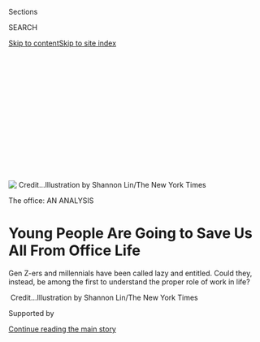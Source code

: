 <div id="app">

<div>

<div>

<div>

<div class="NYTAppHideMasthead css-ikk3s8 e1suatyy0">

<div class="section css-133zg39 e1suatyy2">

<div class="css-eph4ug er09x8g0">

<div class="css-6n7j50">

</div>

<span class="css-1dv1kvn">Sections</span>

<div class="css-10488qs">

<span class="css-1dv1kvn">SEARCH</span>

</div>

[Skip to content](#site-content)[Skip to site
index](#site-index)

</div>

<div class="css-10698na e1huz5gh0">

</div>

</div>

</div>

</div>

<div data-aria-hidden="false">

<div id="site-content" data-role="main">

<div>

<div class="css-1aor85t" style="opacity:0.000000001;z-index:-1;visibility:hidden">

<div class="css-1hqnpie">

<div class="css-epjblv">

<span class="css-17xtcya">[Style](/section/style)</span><span class="css-x15j1o">|</span><span class="css-fwqvlz">Young
People Are Going to Save Us All From Office
Life</span>

</div>

<div class="css-k008qs">

<div class="css-1iwv8en">

<span class="css-18z7m18"></span>

<div>

</div>

</div>

<span class="css-1n6z4y">https://nyti.ms/32QLq2P</span>

<div class="css-1705lsu">

<div class="css-4xjgmj">

<div class="css-4skfbu" data-role="toolbar" data-aria-label="Social Media Share buttons, Save button, and Comments Panel with current comment count" data-testid="share-tools">

  - 
  - 
  - 
  - 
    
    <div class="css-6n7j50">
    
    </div>

  - 
  - 

</div>

</div>

</div>

</div>

</div>

</div>

<div class="css-11qgg8s">

</div>

<div id="fullBleedHeaderContent">

<div class="css-9fsmc8">

![<span class="css-16f3y1r e13ogyst0" data-aria-hidden="true"> </span><span class="css-cnj6d5 e1z0qqy90" itemprop="copyrightHolder"><span class="css-1ly73wi e1tej78p0">Credit...</span><span><span>Illustration
by Shannon Lin/The New York
Times</span></span></span>](https://static01.graylady3jvrrxbe.onion/images/2019/09/17/fashion/17office-generations-1/17office-generations-1-articleLarge.jpg?quality=75&auto=webp&disable=upscale)

</div>

<div class="css-1pumfk">

The office: AN ANALYSIS

<div class="css-1vkm6nb ehdk2mb0">

# Young People Are Going to Save Us All From Office Life

</div>

Gen Z-ers and millennials have been called lazy and entitled. Could
they, instead, be among the first to understand the proper role of work
in
life?

</div>

<div class="css-nwzfg5 e1gnum310">

<span class="css-1f9pvn2 style"> </span><span class="css-cnj6d5 e1z0qqy90" itemprop="copyrightHolder"><span class="css-1ly73wi e1tej78p0">Credit...</span><span><span>Illustration
by Shannon Lin/The New York Times</span></span></span>

</div>

<div id="sponsor-wrapper" class="css-1hyfx7x">

<div id="sponsor-slug" class="css-19vbshk">

Supported by

</div>

[Continue reading the main
story](#after-sponsor)

<div id="sponsor" class="ad sponsor-wrapper" style="text-align:center;height:100%;display:block">

</div>

<div id="after-sponsor">

</div>

</div>

<div class="css-1wx1auc e1gnum311">

<div class="css-18e8msd">

<div class="css-vp77d3 epjyd6m0">

<div class="css-1baulvz">

By [<span class="css-1baulvz" itemprop="name">Claire Cain
Miller</span>](https://www.nytimes3xbfgragh.onion/by/claire-cain-miller)
and [<span class="css-1baulvz last-byline" itemprop="name">Sanam
Yar</span>](https://www.nytimes3xbfgragh.onion/by/sanam-yar)

</div>

</div>

  - 
    
    <div class="css-ld3wwf e16638kd2">
    
    Published Sept. 17, 2019Updated Sept. 20,
    2019
    
    </div>

  - 
    
    <div class="css-4xjgmj">
    
    <div class="css-pvvomx" data-role="toolbar" data-aria-label="Social Media Share buttons, Save button, and Comments Panel with current comment count" data-testid="share-tools">
    
      - 
      - 
      - 
      - 
        
        <div class="css-6n7j50">
        
        </div>
    
      - 
      - 
    
    </div>
    
    </div>

</div>

</div>

</div>

<div class="section meteredContent css-1r7ky0e" name="articleBody" itemprop="articleBody">

<div class="css-1fanzo5 StoryBodyCompanionColumn">

<div class="css-53u6y8">

When Ariel Coleman, 28, quit her last job, as a project manager in the
corporate office of a bank, it wasn’t because her new employer offered
her a raise, a different role or more seniority. “The work-life balance
is just much better,” she said.

At her new company, Omfgco, a branding and design firm in Portland,
Ore., everyone works from home on Tuesdays and Thursdays at whichever
hours they choose. Ms. Coleman can go for a run or walk her dog.

At the bank, she said, people judged her for taking all her paid time
off. At Omfgco, it’s encouraged, which is why she didn’t mind answering
work emails while sitting by the fire on a recent camping trip.

***\[*[*Read our full package, “The Office: An In-Depth Analysis of
Workplace User
Behavior.”*](https://www.nytimes3xbfgragh.onion/interactive/2019/09/17/style/the-office.html)*\]***

“It’s: Get your work done, but don’t worry about when those hours are,”
Ms. Coleman said. “A client calls me at 8 o’clock at night and I’m happy
to talk to them, because that means the next day at 10 a.m., I can take
my dog to the vet. It enables me to make my career more seamless with my
life. It makes it feel more like people are human.”

</div>

</div>

<div class="css-1fanzo5 StoryBodyCompanionColumn">

<div class="css-53u6y8">

Many of her friends have chosen their jobs for similar reasons, she
said. “That’s how millennials and Gen Z-ers are playing the game — it’s
not about jumping up titles, but moving into better work environments,”
she said. “They’re like silent fighters, rewriting policy under the nose
of the boomers.”

For many Americans, work has become [an
obsession](https://www.nytimes3xbfgragh.onion/2019/01/26/business/against-hustle-culture-rise-and-grind-tgim.html),
and long hours and [endless
striving](https://www.theatlantic.com/ideas/archive/2019/02/religion-workism-making-americans-miserable/583441/)
something to aspire to. It has caused
[burnout](https://www.buzzfeednews.com/article/annehelenpetersen/millennials-burnout-generation-debt-work),
[unhappiness](https://worldhappiness.report/ed/2019/) and [gender
inequity](https://www.nytimes3xbfgragh.onion/2019/04/26/upshot/women-long-hours-greedy-professions.html),
as people struggle to find time for children or passions or pets or any
sort of life besides what they do for a paycheck.

But increasingly, younger workers are pushing back. More of them expect
and demand flexibility — paid leave for a new baby, say, and generous
vacation time, along with daily things, like the ability to work
remotely, come in late or leave early, or make time for exercise or
meditation. The rest of their lives happens on their phones, not tied to
a certain place or time — why should work be any different?

Today’s young workers have been called lazy and entitled. Could they,
instead, be among the first to understand the proper role of work in
life — and end up remaking work for everyone else?

It’s still rare for companies to operate this way, and the obstacles are
bigger than any one company’s H.R. policies. Some older employees may
think new hires should suffer the way they did, and [employers
benefit](https://www.nytimes3xbfgragh.onion/2015/05/31/upshot/the-24-7-work-cultures-toll-on-families-and-gender-equality.html)
from having always-on workers. Even those that are offering more
flexibility might be [doing it because unemployment is so
low](https://www.nytimes3xbfgragh.onion/2019/05/15/upshot/employers-flexible-work-america.html)
and they’re competing for workers, which could change if there is an
economic downturn.

</div>

</div>

<div class="css-1fanzo5 StoryBodyCompanionColumn">

<div class="css-53u6y8">

Also, it’s a luxury to be able to demand flexibility in the first place.
Those who can tend to have college degrees and white-collar careers, and
can afford to take a pay cut in exchange, or be highly selective about
their jobs.

That’s a kind of freedom that [people in vast
sectors](https://www.nytimes3xbfgragh.onion/2019/09/01/opinion/working-two-jobs.html)
of the economy [don’t
have](https://www.nytimes3xbfgragh.onion/interactive/2014/08/13/us/starbucks-workers-scheduling-hours.html)
— and often, it’s given to highly regarded employees on a one-off basis,
but not to everyone at a firm.

Still, there are signs that things could change for more workers. Some
large and influential companies, including Walmart and Apple, have
recently [begun talking about the
need](https://www.nytimes3xbfgragh.onion/2019/08/20/business/dealbook/business-roundtable-corporate-responsibility.html)
to shift from prioritizing shareholders above all else to taking care of
their employees too. And as more millennials become bosses and more job
seekers demand a saner way to work, companies will have no choice.

“They have proven the model that you don’t need to be in the office 9 to
5 to be effective,” said Ana Recio, the executive vice president of
global recruiting at Salesforce, the tech company. “This generation is
single-handedly paving the way for the entire work force to do their
jobs remotely and flexibly.”

### <span>When Your Office Is on a Mountain Trail</span>

[A survey by
PwC](https://www.pwc.com/gx/en/hr-management-services/publications/assets/pwc-nextgen.pdf),
an accounting and consulting firm, found that for millennials, work is a
thing, not a place.

Flexibility no longer means what it did to older generations — the
ability to work from home when a plumber is coming or a child is sick.
But it’s also not about 21st-century perks like free meals, on-site dry
cleaning and Wi-Fi-equipped shuttles that help keep people at work
longer.

</div>

</div>

<div class="css-1fanzo5 StoryBodyCompanionColumn">

<div class="css-53u6y8">

Instead, it’s about employees [shaping their
jobs](https://www.sciencedirect.com/science/article/pii/S000187911930079X?via%3Dihub&_ga=2.20924735.68249205.1567371007-1130687845.1567371007)
in ways that fit with their daily lives. That could mean working
remotely or shifting hours when needed. More companies are offering
sabbaticals; free plane tickets for vacations; meditation rooms;
exercise or therapy breaks; paid time off to volunteer; and extended
paid family leave.

One firm has an employee who works mostly from places like Hawaii and
Costa Rica. At another, someone worked remotely while living out of a
van for three months, skiing in the mornings and working in the
afternoons. One person goes to the office at midnight so he can surf in
the morning, and another takes Fridays off to backpack.

“They’re maybe not on the partner track, but they’re not being
penalized,” said Abby Engers, a strategist at Boly:Welch, an employment
search firm in Portland, Ore. “People are burnt out. They’re making a
commitment to themselves to take time off. If they see you’re doing the
work and doing it well, it doesn’t matter if you’re doing it at 10 p.m.
or 10 a.m.”

And it’s no longer just mothers of young children who are [using
flexible
schedules](https://onlinelibrary.wiley.com/doi/10.1111/soc4.12700).
Women get
[penalized](https://www.nytimes3xbfgragh.onion/2014/09/07/upshot/a-child-helps-your-career-if-youre-a-man.html)
when that happens — social scientists call it [the flexibility
stigma](https://spssi.onlinelibrary.wiley.com/toc/15404560/69/2) — and
their careers [often never
recover](https://www.nytimes3xbfgragh.onion/2018/04/09/upshot/the-10-year-baby-window-that-is-the-key-to-the-womens-pay-gap.html)
in terms of pay or promotions. But if more fathers and people who aren’t
parents ask for flexibility, the [stigma could
lessen](https://journals.sagepub.com/doi/full/10.1177/0731121418768235).

Jonathan Wong, 36, worked 80-hour weeks in management consulting when he
became a father. His son would cry every time he saw his roller bag
packed for another work trip, he said, and it was hard to take a break
even to FaceTime his son before bedtime. So he moved to a job at RAND
Corporation, the nonprofit policy research group — and took a 30 percent
pay cut.

“I can bring my kid to preschool every morning,” he said. “If the
overwork problem will ever be solved, guys need to be part of the
solution.”

</div>

</div>

<div class="css-1fanzo5 StoryBodyCompanionColumn">

<div class="css-53u6y8">

Some employers aren’t comfortable giving people autonomy over where and
when they work.

“When younger workers talk about balance, what they are saying is, ‘I
will work hard for you, but I also need a life,’” said Cali Williams
Yost, the chief executive and founder of Flex Strategy Group, which
helps organizations build flexible work cultures. “Unfortunately, what
leaders hear is, ‘I want to work less.’”

But employees say that when they’re not forced to cleave life from work,
they work more, and more efficiently. Melanie Neiman, 28, is a project
manager at Breather, a work space rental company. Unlike at her former,
more traditional job, she comes in later in the morning because she is
more productive that way, and visits her family more often because she
can work from where they live.

“When I’m on vacation, if my Slack pings on my phone, I’ll probably
answer it, so maybe I work more,” she said. Yet she is happy to answer
messages when traveling, she said, because it’s on her terms. “I would
never answer emails at my old job on vacation.”

### <span>Taking Care of Employees, Too</span>

Social scientists have found that not all young people are asking for
these benefits, even if they want them, because they fear they will be
perceived as lazy or disloyal. Even when they aspire to more balanced
lives, [they often
find](https://www.nytimes3xbfgragh.onion/2015/07/31/upshot/millennial-men-find-work-and-family-hard-to-balance.html)
that traditional workplaces won’t enable it.

But dozens of consulting and research
[firms](https://www.accenture.com/us-en/insight-gen-z-rising) that have
[surveyed](https://www2.deloitte.com/global/en/pages/about-deloitte/articles/millennialsurvey.html)
young people [have
found](https://workforceinstitute.org/wp-content/uploads/2019/05/Meet-Gen-Z-Hopeful-Anxious-Hardworking-and-Searching-for-Inspiration.pdf)
that for them, flexibility is a job requirement.

When [Pew Research Center
asked](https://www.pewsocialtrends.org/2017/03/23/views-of-paid-leave-relative-to-other-workplace-benefits/)
which work arrangement would be most helpful to people, young people
were more likely than older people to say the flexibility to choose when
they worked. Of people 18 to 29, men were more likely than women to say
it, and people without children at home were as likely as parents to say
it.

</div>

</div>

<div class="css-1fanzo5 StoryBodyCompanionColumn">

<div class="css-53u6y8">

In a survey of 11,000 workers and 6,500 business leaders by Harvard
Business School and Boston Consulting Group, [the vast majority
said](https://www.hbs.edu/managing-the-future-of-work/research/Pages/future-positive.aspx)
that among the new developments most urgently affecting their businesses
were employees’ expectations for flexible, autonomous work; better
work-life balance; and remote working. (Just 30 percent, though, said
their businesses were prepared.)

Technology is a big reason for the change. The youngest people entering
the work force don’t remember a time when people weren’t always
reachable, so they don’t see why they would need to sit in an office to
work. (They also say they are more practiced than older colleagues at
setting boundaries on how much they use their phones, so it doesn’t
become overbearing.)

Another reason young people are asking for more flexibility is that
they’re marrying and having children later, so they’re more invested
in their careers by the time they do, and have more leverage to ask for
what they need. Many are caring for aging parents too.

Ali Levitan, 39, worked at a large media firm when she had her first
child and decided to look for a new job. She wanted flexibility, but
also to stay on her “extremely ambitious” career path.

It was unwise to mention children in job interviews, she had been told.
But once she had a job offer at General Assembly, an education company,
she asked if she would be able to work from home most Fridays and pick
up her child from school. They immediately agreed.

“I almost fell over at the response because that was not what I had
experienced or expected,” Ms. Levitan said.

</div>

</div>

<div class="css-1fanzo5 StoryBodyCompanionColumn">

<div class="css-53u6y8">

Demanding that employers treat employees well is part of the value
system of the youngest generation of workers, which is the [most diverse
ever](https://www.pewsocialtrends.org/2019/01/17/generation-z-looks-a-lot-like-millennials-on-key-social-and-political-issues/),
researchers and recruiters say.

“Gen Z is so socially aware and so progressive, they’re asking for
things that older generations have been scared to ask for,” Ms. Recio at
Salesforce said.

Many have also seen their parents struggle with inflexible employers or
unstable jobs. Millennials were the [first generation raised by
women](https://www.nytimes3xbfgragh.onion/2015/07/23/upshot/more-than-their-mothers-young-women-plan-career-pauses.html)
who entered professions in big numbers. Many young adults saw their
parents lose jobs and savings during the Great Recession. They no longer
expect a lifetime of loyalty from an employer, so some say they don’t
want to give their whole life to work.

“They’ve watched what’s happened to the generations before them and they
see the problems that might come ahead,” said Kathleen Gerson, a
sociologist at New York University whose recent research on the topic
will be published this month by the [Council on Contemporary
Families](https://contemporaryfamilies.org/wp-content/uploads/2019/09/Parents-Cant-Go-It-Alone-Symposium-2019-Full.pdf).
“As the work force becomes more diverse, men as well as women are saying
there’s more to life than work, and we want a satisfying life as well.”

### <span>‘Change the System So We Can All Succeed’</span>

[Few people want](https://www.rand.org/pubs/research_briefs/RB9973.html)
to work long, inflexible hours, yet many either work them anyway or
[sneak
out](https://www.nytimes3xbfgragh.onion/2015/05/05/upshot/how-some-men-fake-an-80-hour-workweek-and-why-it-matters.html)
without asking for permission, [research
shows](https://pubsonline.informs.org/doi/abs/10.1287/orsc.2015.0975).

But more young people, recruiters say, are asking for flexibility
upfront, and some prioritize it over pay or seniority. Recruiters who
visit college campuses say new graduates no longer see it as something
to negotiate for, said Marcee Harris Schwartz, the national director of
diversity and inclusion at BDO, the accounting firm: “It’s just assumed
it’s part of the deal.”

</div>

</div>

<div class="css-1fanzo5 StoryBodyCompanionColumn">

<div class="css-53u6y8">

“Years ago, the interview was, for lack of a better word, a test,” said
Kamaj Bailey, who works in recruiting at Con Edison, the power company.
“Now it’s a conversation. Yes, I want to show that I’m a good
candidate, but I’m also seeing if I’m going to get what I expect.”

John Paul Graff, 34, is a pathologist, as was his father, who worked in
private practice at least 12 hours a day. Dr. Graff decided to work in
academic medicine, and the No. 1 reason was for work-life balance. He
estimated that he gave up about $100,000 a year but said it’s worth it
to work 40 hours a week.

“What we settled on was that the most important thing was time,” Dr.
Graff said. “Money will come, it will go, but you’re only given so much
time.”

A [survey by Werk](https://werk.co/research), which helps companies add
flexibility strategies, found that older employees are just as likely as
younger people to want flexibility. They’re less likely to have it,
though, because they’re less likely to ask for it. Sometimes, tensions
flare between young people who demand a life outside work and deskbound
older workers.

“As boomers age, they too are looking for more workplace flexibility,
but they seem to begrudge giving the same to younger workers when they
didn’t have it themselves at their ages and life stage,” said Pamela
Stone, a sociologist at Hunter College.

Ms. Coleman, who works at the design firm in Portland, said it comes
down to this: The members of her generation are unwilling to settle for
the way things have always been done. It’s especially true of the women,
she said, and she is hopeful that men will continue to join them.

</div>

</div>

<div class="css-1fanzo5 StoryBodyCompanionColumn">

<div class="css-53u6y8">

“We are just fed up and fired up about asking for what we need,” she
said. “We’re changing the rules. We’re the ones tasked with: Let’s
change the system so we can all succeed.”

</div>

</div>

<div>

</div>

</div>

<div>

</div>

<div>

</div>

<div>

</div>

<div>

<div id="bottom-wrapper" class="css-1ede5it">

<div id="bottom-slug" class="css-l9onyx">

Advertisement

</div>

[Continue reading the main
story](#after-bottom)

<div id="bottom" class="ad bottom-wrapper" style="text-align:center;height:100%;display:block;min-height:90px">

</div>

<div id="after-bottom">

</div>

</div>

</div>

</div>

</div>

## Site Index

<div>

</div>

## Site Information Navigation

  - [© <span>2020</span> <span>The New York Times
    Company</span>](https://help.nytimes3xbfgragh.onion/hc/en-us/articles/115014792127-Copyright-notice)

<!-- end list -->

  - [NYTCo](https://www.nytco.com/)
  - [Contact
    Us](https://help.nytimes3xbfgragh.onion/hc/en-us/articles/115015385887-Contact-Us)
  - [Work with us](https://www.nytco.com/careers/)
  - [Advertise](https://nytmediakit.com/)
  - [T Brand Studio](http://www.tbrandstudio.com/)
  - [Your Ad
    Choices](https://www.nytimes3xbfgragh.onion/privacy/cookie-policy#how-do-i-manage-trackers)
  - [Privacy](https://www.nytimes3xbfgragh.onion/privacy)
  - [Terms of
    Service](https://help.nytimes3xbfgragh.onion/hc/en-us/articles/115014893428-Terms-of-service)
  - [Terms of
    Sale](https://help.nytimes3xbfgragh.onion/hc/en-us/articles/115014893968-Terms-of-sale)
  - [Site
    Map](https://spiderbites.nytimes3xbfgragh.onion)
  - [Help](https://help.nytimes3xbfgragh.onion/hc/en-us)
  - [Subscriptions](https://www.nytimes3xbfgragh.onion/subscription?campaignId=37WXW)

</div>

</div>

</div>

</div>
